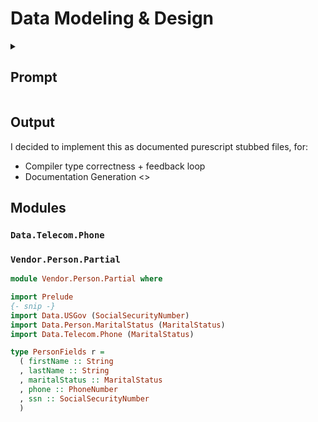 # Data Modeling & Design

<details>
<summary>

## Prompt
</summary>

### Input
Please author the types for two representations of a Person along with the types of the function signatures converting one to the other.

- **Editing**: Various fields may be in an incomplete or invalid state while a person is in the process of being edited.
- **Validated / Fully Formed**: This model will be consumed by the rest of the application and should make impossible states unrepresentable, act as proof that the model has passed certain validations, and assist users of the model by preventing structural mistakes, enforcing semantics, and simplifying use.

For this exercise we will limit the fields we model to:
- First Name
- Last Name
- Social Security Number
- Marital Status
- US Phone Number

Consider data integrity, usage ergonomics, transparency of the Api, and any other quality measures you generally value.

You should design the validated Person based upon your own personal experience.

### Output
- Type signatures for both the editable and the validated version of a Person.
- Key function signatures involved in translating an editable version of a Person to a validated Person. Do not worry about implementing these.
  - If there are any validations that cannot be represented in types then please do include a few code comments discussing those.
- Briefly describe the Module organization for these types and what should be exposed and what should be hidden. Be ready to discuss how this impacts total system maintainability.
</details>

## Output
I decided to implement this as documented purescript stubbed files, for:
 - Compiler type correctness + feedback loop
 - Documentation Generation <>

## Modules
### `Data.Telecom.Phone`

### `Vendor.Person.Partial`

```haskell
module Vendor.Person.Partial where

import Prelude
{- snip -}
import Data.USGov (SocialSecurityNumber)
import Data.Person.MaritalStatus (MaritalStatus)
import Data.Telecom.Phone (MaritalStatus)

type PersonFields r =
  ( firstName :: String
  , lastName :: String
  , maritalStatus :: MaritalStatus
  , phone :: PhoneNumber
  , ssn :: SocialSecurityNumber
  )
```
